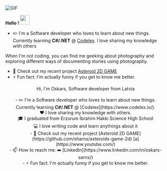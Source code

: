 <img align="top" alt="GIF" src="https://github.com/sharns/sharns/blob/main/assets/banner.gif" />

<b> Hello ! </b> <img src="https://raw.githubusercontent.com/MartinHeinz/MartinHeinz/master/wave.gif" width="30px">


- ✏️ I'm a Software developer who loves to learn about new things. Currently learning <b>C#/.NET</b> @ [Codelex](https://www.codelex.io/).
I love sharing my knowledge with others


 When I'm not coding, you can find me geeking about photography and exploring different ways of documenting stories using photography.


- 🚀 Check out my recent project [Asteroid 2D GAME](https://github.com/sharns/asteroids-game-2d)
- ⚡ Fun fact: I'm actually funny if you get to know me better.


<p align="center">
  Hi, I'm Oskars, Software developer from Latvia



  <br>
  <br>
  - ✏️ I'm a Software developer who loves to learn about new things. Currently learning <b>C#/.NET</b> @ [Codelex](https://www.codelex.io/).
  <br>
  ❤️ I love sharing my knowledge with others.
  <br>
  🎓 I graduated from Erzurum İbrahim Hakkı Science High School
  <br>
  💻 I love writing code and learn anythings about it
  <br>
  - 🚀 Check out my recent project [Asteroid 2D GAME](https://github.com/sharns/asteroids-game-2d) [a](https://www.youtube.com/)
  <br>
 - 📫 How to reach me: ➡️ [LinkedIn](https://www.linkedin.com/in/oskars-sarns/)
  <br>
 - ⚡ Fun fact: I'm actually funny if you get to know me better.
</p>
